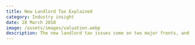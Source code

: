 ```yaml
---
title: New Landlord Tax Explained
category: Industry insight
date: 28 March 2018
image: /assets/images/valuation.webp
description: The new landlord tax issues come on two major fronts, and it is important that landlords understand what they are getting into when they invest in property.
---
```


